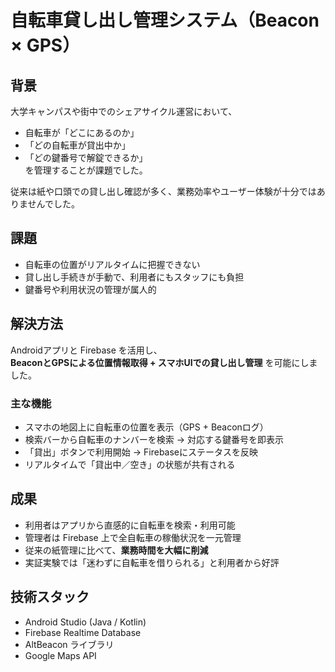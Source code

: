 # 自転車貸し出し管理システム（Beacon × GPS）

##  背景
大学キャンパスや街中でのシェアサイクル運営において、  
- 自転車が「どこにあるのか」  
- 「どの自転車が貸出中か」  
- 「どの鍵番号で解錠できるか」  
を管理することが課題でした。  

従来は紙や口頭での貸し出し確認が多く、業務効率やユーザー体験が十分ではありませんでした。

##  課題
- 自転車の位置がリアルタイムに把握できない  
- 貸し出し手続きが手動で、利用者にもスタッフにも負担  
- 鍵番号や利用状況の管理が属人的  

##  解決方法
Androidアプリと Firebase を活用し、  
**BeaconとGPSによる位置情報取得 + スマホUIでの貸し出し管理** を可能にしました。  

### 主な機能
- スマホの地図上に自転車の位置を表示（GPS + Beaconログ）  
- 検索バーから自転車のナンバーを検索 → 対応する鍵番号を即表示  
- 「貸出」ボタンで利用開始 → Firebaseにステータスを反映  
- リアルタイムで「貸出中／空き」の状態が共有される  

##  成果
- 利用者はアプリから直感的に自転車を検索・利用可能  
- 管理者は Firebase 上で全自転車の稼働状況を一元管理  
- 従来の紙管理に比べて、**業務時間を大幅に削減**  
- 実証実験では「迷わずに自転車を借りられる」と利用者から好評  

##  技術スタック
- Android Studio (Java / Kotlin)  
- Firebase Realtime Database  
- AltBeacon ライブラリ  
- Google Maps API  


